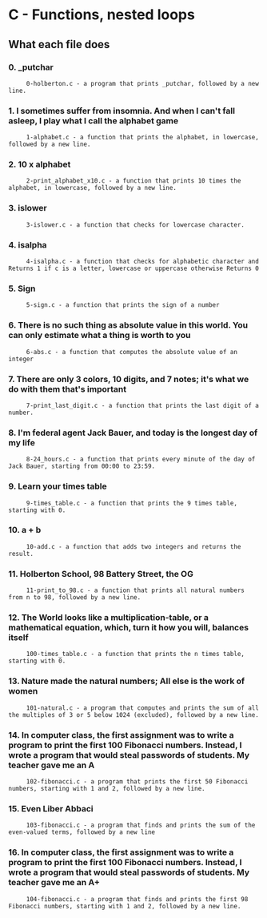 #  C - Functions, nested loops
##  What each file does
###  0. _putchar
		 0-holberton.c - a program that prints _putchar, followed by a new line.

###  1. I sometimes suffer from insomnia. And when I can't fall asleep, I play what I call the alphabet game
		 1-alphabet.c - a function that prints the alphabet, in lowercase, followed by a new line.

###  2. 10 x alphabet
		 2-print_alphabet_x10.c - a function that prints 10 times the alphabet, in lowercase, followed by a new line.

###  3. islower
		 3-islower.c - a function that checks for lowercase character.

###  4. isalpha
		 4-isalpha.c - a function that checks for alphabetic character and Returns 1 if c is a letter, lowercase or uppercase otherwise Returns 0

###  5. Sign
		 5-sign.c - a function that prints the sign of a number

###  6. There is no such thing as absolute value in this world. You can only estimate what a thing is worth to you
		 6-abs.c - a function that computes the absolute value of an integer

###  7. There are only 3 colors, 10 digits, and 7 notes; it's what we do with them that's important
		 7-print_last_digit.c - a function that prints the last digit of a number.

###  8. I'm federal agent Jack Bauer, and today is the longest day of my life
		 8-24_hours.c - a function that prints every minute of the day of Jack Bauer, starting from 00:00 to 23:59.

###  9. Learn your times table
		 9-times_table.c - a function that prints the 9 times table, starting with 0.

###  10. a + b
		 10-add.c - a function that adds two integers and returns the result.

###  11. Holberton School, 98 Battery Street, the OG
		 11-print_to_98.c - a function that prints all natural numbers from n to 98, followed by a new line.

###  12. The World looks like a multiplication-table, or a mathematical equation, which, turn it how you will, balances itself
		 100-times_table.c - a function that prints the n times table, starting with 0.

###  13. Nature made the natural numbers; All else is the work of women
		 101-natural.c - a program that computes and prints the sum of all the multiples of 3 or 5 below 1024 (excluded), followed by a new line.

###  14. In computer class, the first assignment was to write a program to print the first 100 Fibonacci numbers. Instead, I wrote a program that would steal passwords of students. My teacher gave me an A
		 102-fibonacci.c - a program that prints the first 50 Fibonacci numbers, starting with 1 and 2, followed by a new line.

###  15. Even Liber Abbaci
		 103-fibonacci.c - a program that finds and prints the sum of the even-valued terms, followed by a new line

###  16. In computer class, the first assignment was to write a program to print the first 100 Fibonacci numbers. Instead, I wrote a program that would steal passwords of students. My teacher gave me an A+
		 104-fibonacci.c - a program that finds and prints the first 98 Fibonacci numbers, starting with 1 and 2, followed by a new line.
